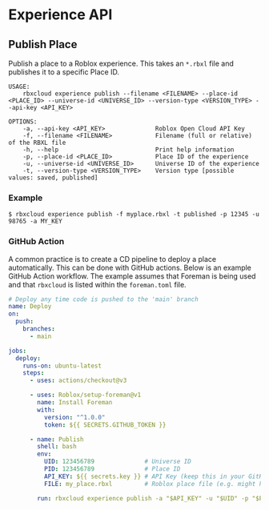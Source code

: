 # Experience API

## Publish Place
Publish a place to a Roblox experience. This takes an `*.rbxl` file and publishes it to a specific Place ID.
```
USAGE:
    rbxcloud experience publish --filename <FILENAME> --place-id <PLACE_ID> --universe-id <UNIVERSE_ID> --version-type <VERSION_TYPE> --api-key <API_KEY>

OPTIONS:
    -a, --api-key <API_KEY>              Roblox Open Cloud API Key
    -f, --filename <FILENAME>            Filename (full or relative) of the RBXL file
    -h, --help                           Print help information
    -p, --place-id <PLACE_ID>            Place ID of the experience
    -u, --universe-id <UNIVERSE_ID>      Universe ID of the experience
    -t, --version-type <VERSION_TYPE>    Version type [possible values: saved, published]
```

### Example
```
$ rbxcloud experience publish -f myplace.rbxl -t published -p 12345 -u 98765 -a MY_KEY
```

### GitHub Action
A common practice is to create a CD pipeline to deploy a place automatically. This can be done with GitHub actions. Below is an example GitHub Action workflow. The example assumes that Foreman is being used and that `rbxcloud` is listed within the `foreman.toml` file.

```yaml
# Deploy any time code is pushed to the 'main' branch
name: Deploy
on:
  push:
    branches:
      - main

jobs:
  deploy:
    runs-on: ubuntu-latest
    steps:
      - uses: actions/checkout@v3

      - uses: Roblox/setup-foreman@v1
        name: Install Foreman
        with:
          version: "^1.0.0"
          token: ${{ SECRETS.GITHUB_TOKEN }}

      - name: Publish
        shell: bash
        env:
          UID: 123456789              # Universe ID
          PID: 123456789              # Place ID
          API_KEY: ${{ secrets.key }} # API Key (keep this in your GitHub Repository Secrets)
          FILE: my_place.rbxl         # Roblox place file (e.g. might have a step before this to build the file with Rojo)

        run: rbxcloud experience publish -a "$API_KEY" -u "$UID" -p "$PID" -t published -f "$FILE"
```
